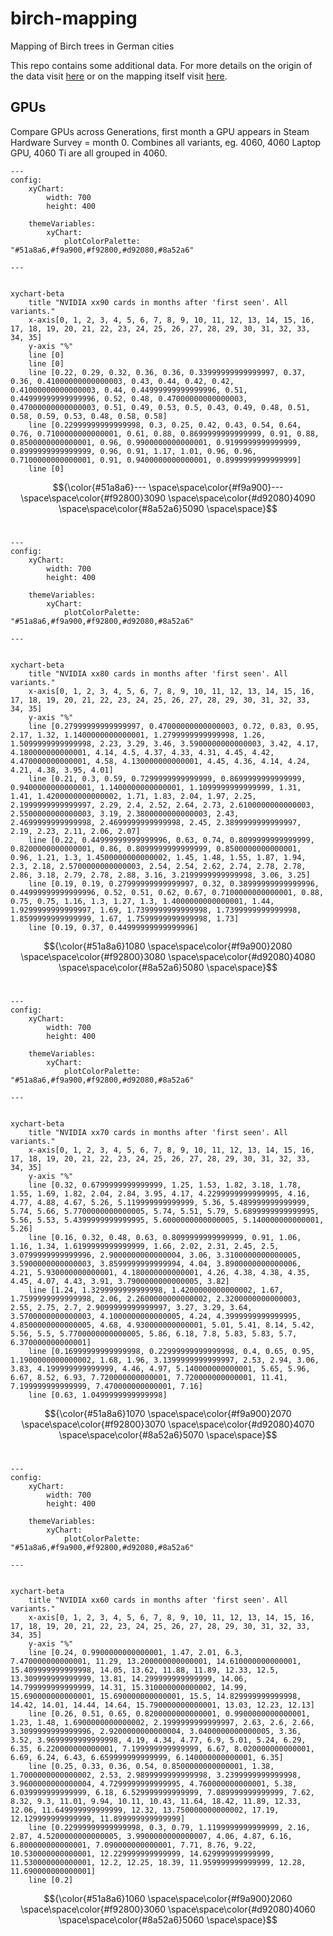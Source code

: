 # birch-mapping
Mapping of Birch trees in German cities

This repo contains some additional data. For more details on the origin of the data visit [here](https://medium.com/p/97df710518fa) or on the mapping itself visit [here](https://medium.com/p/229b5f0087e1).

## GPUs 

Compare GPUs across Generations, first month a GPU appears in Steam Hardware Survey = month 0.
Combines all variants, eg. 4060, 4060 Laptop GPU, 4060 Ti are all grouped in 4060.
```mermaid
---
config:
    xyChart:
        width: 700
        height: 400
        
    themeVariables:
        xyChart:
            plotColorPalette: "#51a8a6,#f9a900,#f92800,#d92080,#8a52a6"

--- 


xychart-beta
    title "NVIDIA xx90 cards in months after 'first seen'. All variants."
    x-axis[0, 1, 2, 3, 4, 5, 6, 7, 8, 9, 10, 11, 12, 13, 14, 15, 16, 17, 18, 19, 20, 21, 22, 23, 24, 25, 26, 27, 28, 29, 30, 31, 32, 33, 34, 35]
    y-axis "%" 
    line [0]
    line [0]
    line [0.22, 0.29, 0.32, 0.36, 0.36, 0.33999999999999997, 0.37, 0.36, 0.41000000000000003, 0.43, 0.44, 0.42, 0.42, 0.41000000000000003, 0.44, 0.44999999999999996, 0.51, 0.44999999999999996, 0.52, 0.48, 0.47000000000000003, 0.47000000000000003, 0.51, 0.49, 0.53, 0.5, 0.43, 0.49, 0.48, 0.51, 0.58, 0.59, 0.53, 0.48, 0.58, 0.58]
    line [0.22999999999999998, 0.3, 0.25, 0.42, 0.43, 0.54, 0.64, 0.76, 0.7100000000000001, 0.61, 0.88, 0.8699999999999999, 0.91, 0.88, 0.8500000000000001, 0.96, 0.9900000000000001, 0.9199999999999999, 0.8999999999999999, 0.96, 0.91, 1.17, 1.01, 0.96, 0.96, 0.7100000000000001, 0.91, 0.9400000000000001, 0.8999999999999999]
    line [0]
``` 
$${\color{#51a8a6}--- \space\space\color{#f9a900}--- \space\space\color{#f92800}3090 \space\space\color{#d92080}4090 \space\space\color{#8a52a6}5090 \space\space}$$&nbsp;&nbsp; 
```mermaid
---
config:
    xyChart:
        width: 700
        height: 400
        
    themeVariables:
        xyChart:
            plotColorPalette: "#51a8a6,#f9a900,#f92800,#d92080,#8a52a6"

--- 


xychart-beta
    title "NVIDIA xx80 cards in months after 'first seen'. All variants."
    x-axis[0, 1, 2, 3, 4, 5, 6, 7, 8, 9, 10, 11, 12, 13, 14, 15, 16, 17, 18, 19, 20, 21, 22, 23, 24, 25, 26, 27, 28, 29, 30, 31, 32, 33, 34, 35]
    y-axis "%" 
    line [0.27999999999999997, 0.47000000000000003, 0.72, 0.83, 0.95, 2.17, 1.32, 1.1400000000000001, 1.2799999999999998, 1.26, 1.5099999999999998, 2.23, 3.29, 3.46, 3.5900000000000003, 3.42, 4.17, 4.180000000000001, 4.14, 4.5, 4.37, 4.33, 4.31, 4.45, 4.42, 4.470000000000001, 4.58, 4.130000000000001, 4.45, 4.36, 4.14, 4.24, 4.21, 4.38, 3.95, 4.01]
    line [0.21, 0.3, 0.59, 0.7299999999999999, 0.8699999999999999, 0.9400000000000001, 1.1400000000000001, 1.1099999999999999, 1.31, 1.41, 1.4200000000000002, 1.71, 1.83, 2.04, 1.97, 2.25, 2.1999999999999997, 2.29, 2.4, 2.52, 2.64, 2.73, 2.6100000000000003, 2.5500000000000003, 3.19, 2.3800000000000003, 2.43, 2.4699999999999998, 2.4699999999999998, 2.45, 2.3899999999999997, 2.19, 2.23, 2.11, 2.06, 2.07]
    line [0.22, 0.44999999999999996, 0.63, 0.74, 0.8099999999999999, 0.8200000000000001, 0.86, 0.8099999999999999, 0.8500000000000001, 0.96, 1.21, 1.3, 1.4500000000000002, 1.45, 1.48, 1.55, 1.87, 1.94, 2.3, 2.18, 2.5700000000000003, 2.54, 2.54, 2.62, 2.74, 2.78, 2.78, 2.86, 3.18, 2.79, 2.78, 2.88, 3.16, 3.2199999999999998, 3.06, 3.25]
    line [0.19, 0.19, 0.27999999999999997, 0.32, 0.38999999999999996, 0.44999999999999996, 0.52, 0.51, 0.62, 0.67, 0.7100000000000001, 0.88, 0.75, 0.75, 1.16, 1.3, 1.27, 1.3, 1.4000000000000001, 1.44, 1.9299999999999997, 1.69, 1.7399999999999998, 1.7399999999999998, 1.8599999999999999, 1.67, 1.7599999999999998, 1.73]
    line [0.19, 0.37, 0.44999999999999996]
``` 
$${\color{#51a8a6}1080 \space\space\color{#f9a900}2080 \space\space\color{#f92800}3080 \space\space\color{#d92080}4080 \space\space\color{#8a52a6}5080 \space\space}$$&nbsp;&nbsp; 
```mermaid
---
config:
    xyChart:
        width: 700
        height: 400
        
    themeVariables:
        xyChart:
            plotColorPalette: "#51a8a6,#f9a900,#f92800,#d92080,#8a52a6"

--- 


xychart-beta
    title "NVIDIA xx70 cards in months after 'first seen'. All variants."
    x-axis[0, 1, 2, 3, 4, 5, 6, 7, 8, 9, 10, 11, 12, 13, 14, 15, 16, 17, 18, 19, 20, 21, 22, 23, 24, 25, 26, 27, 28, 29, 30, 31, 32, 33, 34, 35]
    y-axis "%" 
    line [0.32, 0.6799999999999999, 1.25, 1.53, 1.82, 3.18, 1.78, 1.55, 1.69, 1.82, 2.04, 2.84, 3.95, 4.17, 4.2299999999999995, 4.16, 4.77, 4.88, 4.67, 5.26, 5.119999999999999, 5.36, 5.489999999999999, 5.74, 5.66, 5.7700000000000005, 5.74, 5.51, 5.79, 5.6899999999999995, 5.56, 5.53, 5.4399999999999995, 5.6000000000000005, 5.140000000000001, 5.26]
    line [0.16, 0.32, 0.48, 0.63, 0.8099999999999999, 0.91, 1.06, 1.16, 1.34, 1.6199999999999999, 1.66, 2.02, 2.31, 2.45, 2.5, 3.0799999999999996, 2.9000000000000004, 3.06, 3.3100000000000005, 3.5900000000000003, 3.8599999999999994, 4.04, 3.8900000000000006, 4.21, 5.930000000000001, 4.180000000000001, 4.26, 4.38, 4.38, 4.35, 4.45, 4.07, 4.43, 3.91, 3.7900000000000005, 3.82]
    line [1.24, 1.3299999999999998, 1.4200000000000002, 1.67, 1.7599999999999998, 2.06, 2.2600000000000002, 2.3200000000000003, 2.55, 2.75, 2.7, 2.9099999999999997, 3.27, 3.29, 3.64, 3.5700000000000003, 4.1000000000000005, 4.24, 4.3999999999999995, 4.8500000000000005, 4.68, 4.930000000000001, 5.01, 5.41, 8.14, 5.42, 5.56, 5.5, 5.7700000000000005, 5.86, 6.18, 7.8, 5.83, 5.83, 5.7, 6.370000000000001]
    line [0.16999999999999998, 0.22999999999999998, 0.4, 0.65, 0.95, 1.1900000000000002, 1.68, 1.96, 3.1399999999999997, 2.53, 2.94, 3.06, 3.83, 4.199999999999999, 4.46, 4.97, 5.140000000000001, 5.65, 5.96, 6.67, 8.52, 6.93, 7.720000000000001, 7.720000000000001, 11.41, 7.199999999999999, 7.470000000000001, 7.16]
    line [0.63, 1.0499999999999998]
``` 
$${\color{#51a8a6}1070 \space\space\color{#f9a900}2070 \space\space\color{#f92800}3070 \space\space\color{#d92080}4070 \space\space\color{#8a52a6}5070 \space\space}$$&nbsp;&nbsp; 
```mermaid
---
config:
    xyChart:
        width: 700
        height: 400
        
    themeVariables:
        xyChart:
            plotColorPalette: "#51a8a6,#f9a900,#f92800,#d92080,#8a52a6"

--- 


xychart-beta
    title "NVIDIA xx60 cards in months after 'first seen'. All variants."
    x-axis[0, 1, 2, 3, 4, 5, 6, 7, 8, 9, 10, 11, 12, 13, 14, 15, 16, 17, 18, 19, 20, 21, 22, 23, 24, 25, 26, 27, 28, 29, 30, 31, 32, 33, 34, 35]
    y-axis "%" 
    line [0.24, 0.9900000000000001, 1.47, 2.01, 6.3, 7.470000000000001, 11.29, 13.200000000000001, 14.610000000000001, 15.409999999999998, 14.05, 13.62, 11.88, 11.89, 12.33, 12.5, 13.309999999999999, 13.81, 14.299999999999999, 14.06, 14.799999999999999, 14.31, 15.310000000000002, 14.99, 15.690000000000001, 15.690000000000001, 15.5, 14.829999999999998, 14.42, 14.01, 14.44, 14.64, 15.790000000000001, 13.03, 12.23, 12.13]
    line [0.26, 0.51, 0.65, 0.8200000000000001, 0.9900000000000001, 1.23, 1.48, 1.6900000000000002, 2.1999999999999997, 2.63, 2.6, 2.66, 3.3099999999999996, 2.9200000000000004, 3.0400000000000005, 3.36, 3.52, 3.9699999999999998, 4.19, 4.34, 4.77, 6.9, 5.01, 5.24, 6.29, 6.35, 6.220000000000001, 7.199999999999999, 6.67, 8.020000000000001, 6.69, 6.24, 6.43, 6.659999999999999, 6.140000000000001, 6.35]
    line [0.25, 0.33, 0.36, 0.54, 0.8500000000000001, 1.38, 1.7000000000000002, 2.53, 2.9899999999999998, 3.2399999999999998, 3.9600000000000004, 4.7299999999999995, 4.760000000000001, 5.38, 6.039999999999999, 6.18, 6.529999999999999, 7.089999999999999, 7.62, 8.32, 9.3, 11.01, 9.94, 10.11, 10.43, 11.64, 18.42, 11.89, 12.33, 12.06, 11.649999999999999, 12.32, 13.750000000000002, 17.19, 12.129999999999999, 11.899999999999999]
    line [0.22999999999999998, 0.3, 0.79, 1.1199999999999999, 2.16, 2.87, 4.5200000000000005, 3.9900000000000007, 4.06, 4.87, 6.16, 6.800000000000001, 7.090000000000001, 7.71, 8.76, 9.22, 10.530000000000001, 12.229999999999999, 14.629999999999999, 11.530000000000001, 12.2, 12.25, 18.39, 11.959999999999999, 12.28, 11.690000000000001]
    line [0.2]
``` 
$${\color{#51a8a6}1060 \space\space\color{#f9a900}2060 \space\space\color{#f92800}3060 \space\space\color{#d92080}4060 \space\space\color{#8a52a6}5060 \space\space}$$&nbsp;&nbsp; 